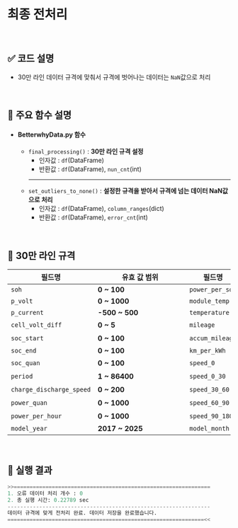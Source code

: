 # 최종 전처리
<br>

## ✅ 코드 설명
- 30만 라인 데이터 규격에 맞춰서 규격에 벗어나는 데이터는 `NaN`값으로 처리

<br>

## 🔧 주요 함수 설명
- #### **BetterwhyData.py** 함수
  - `final_processing()` : **30만 라인 규격 설정**
    - 인자값 : `df`(DataFrame)
    - 반환값 : `df`(DataFrame), `nun_cnt`(int)
    ---
  - `set_outliers_to_none()` : **설정한 규격을 받아서 규격에 넘는 데이터 NaN값으로 처리**
    - 인자값 : `df`(DataFrame), `column_ranges`(dict)
    - 반환값 : `df`(DataFrame), `error_cnt`(int)

<br>

## 📖 30만 라인 규격 

| 필드명                  | 유효 값 범위                       | 필드명                  | 유효 값 범위                       |
|-------------------------|------------------------------------|-------------------------|------------------------------------|
| `soh`                   | **0 ~ 100**　　　　　　　　　　    | `power_per_soc`         |**0 ~ 50**　　　　　　　　　　      |
| `p_volt`                | **0 ~ 1000**                       | `module_temp`           | **-50 ~ 100**                      |
| `p_current`             | **-500 ~ 500**                     | `temperature`           | **-50 ~ 50**                       |
| `cell_volt_diff`        | **0 ~ 5**                          | `mileage`               | **0 ~ 제한 없음**                  |
| `soc_start`             | **0 ~ 100**                        | `accum_mileage`         | **0 ~ 제한 없음**                  |
| `soc_end`               | **0 ~ 100**                        | `km_per_kWh`            | **0 ~ 10**                         |
| `soc_quan`              | **0 ~ 100**                        | `speed_0`               | **0 ~ 제한 없음**                  |
| `period`                | **1 ~ 86400**                      | `speed_0_30`            | **0 ~ 제한 없음**                  |
| `charge_discharge_speed`| **0 ~ 200**                        | `speed_30_60`           | **0 ~ 제한 없음**                  |
| `power_quan`            | **0 ~ 1000**                       | `speed_60_90`           | **0 ~ 제한 없음**                  |
| `power_per_hour`        | **0 ~ 1000**                       | `speed_90_180`          | **0 ~ 제한 없음**                  |
| `model_year`            | **2017 ~ 2025**                    | `model_month`           | **1 ~ 12**                         |

 <br>

## 📝 실행 결과
```python
>>==============================================================
1. 오류 데이터 처리 개수 : 0
2. 총 실행 시간: 0.22789 sec
----------------------------------------------------------------
데이터 규격에 맞게 전처리 완료. 데이터 저장을 완료했습니다.
==============================================================<<
```
